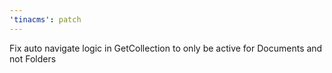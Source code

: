 ```yaml
---
'tinacms': patch
---
```


Fix auto navigate logic in GetCollection to only be active for Documents and not Folders

